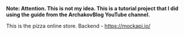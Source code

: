 **Note: Attention. This is not my idea. This is a tutorial project that I did using the guide from the ArchakovBlog YouTube channel.**

This is the pizza online store.
Backend - https://mockapi.io/
